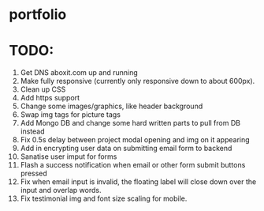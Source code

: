 # portfolio

# TODO:

1. Get DNS aboxit.com up and running
2. Make fully responsive (currently only responsive down to about 600px).
3. Clean up CSS
4. Add https support
5. Change some images/graphics, like header background
6. Swap img tags for picture tags
7. Add Mongo DB and change some hard written parts to pull from DB instead
8. Fix 0.5s delay between project modal opening and img on it appearing
9. Add in encrypting user data on submitting email form to backend
10. Sanatise user imput for forms
11. Flash a success notification when email or other form submit buttons pressed
12. Fix when email input is invalid, the floating label will close down over the input and overlap words.
13. Fix testimonial img and font size scaling for mobile.
